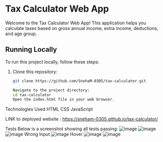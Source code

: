 # Tax Calculator Web App

Welcome to the Tax Calculator Web App! This application helps you calculate taxes based on gross annual income, extra income, deductions, and age group.

## Running Locally
To run this project locally, follow these steps:

1. Clone this repository:
   ```bash
   git clone https://github.com/SnehaM-0305/tax-calculator.git
   
   Navigate to the project directory:
   cd tax-calculator
   Open the index.html file in your web browser.
   
Technologies Used
HTML
CSS
JavaScript

LINK to deployed website :
https://sneham-0305.github.io/tax-calculator/

  Tests
Below is a screenshot showing all tests passing:
![image](https://github.com/SnehaM-0305/tax-calculator/assets/120019138/2a5bfedf-0a31-4dea-ae94-867678c9125a)
![image](https://github.com/SnehaM-0305/tax-calculator/assets/120019138/b0487c6c-13f1-495d-a538-2a22e795b568)
![image](https://github.com/SnehaM-0305/tax-calculator/assets/120019138/5f87da43-94ee-41a9-bcc8-96123441dd55)
Wrong Input 
![image](https://github.com/SnehaM-0305/tax-calculator/assets/120019138/de17f676-595b-4a02-bd3d-14427fef40af)
Hover
![image](https://github.com/SnehaM-0305/tax-calculator/assets/120019138/6cf7a30a-e319-4e48-bb8c-13932065d7c7)
![image](https://github.com/SnehaM-0305/tax-calculator/assets/120019138/a32997fe-11d3-47ea-bd32-2242c5313932)



